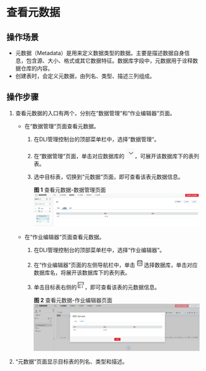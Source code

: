 # 查看元数据<a name="dli_01_0008"></a>

## 操作场景<a name="section35142993104733"></a>

-   元数据（Metadata）是用来定义数据类型的数据。主要是描述数据自身信息，包含源、大小、格式或其它数据特征。数据库字段中，元数据用于诠释数据仓库的内容。
-   创建表时，会定义元数据，由列名、类型、描述三列组成。

## 操作步骤<a name="section38089543314"></a>

1.  查看元数据的入口有两个，分别在“数据管理“和“作业编辑器“页面。
    -   在“数据管理“页面查看元数据。
        1.  在DLI管理控制台的顶部菜单栏中，选择“数据管理“。
        2.  在“数据管理“页面，单击对应数据库的 ![](figures/zh-cn_image_0093946980.png)，可展开该数据库下的表列表。
        3.  选中目标表，切换到“元数据“页面，即可查看该表元数据信息。

            **图 1**  查看元数据-数据管理页面<a name="fig691415814593"></a>  
            ![](figures/查看元数据-数据管理页面.png "查看元数据-数据管理页面")


    -   在“作业编辑器“页面查看元数据。
        1.  在DLI管理控制台的顶部菜单栏中，选择“作业编辑器“。
        2.  在“作业编辑器“页面的左侧导航栏中，单击![](figures/zh-cn_image_0123086157.png)选择数据库，单击对应数据库名，将展开该数据库下的表列表。
        3.  单击目标表右侧的![](figures/zh-cn_image_0093946923.png)，即可查看该表的元数据信息。

            **图 2**  查看元数据-作业编辑器页面<a name="fig56679924151439"></a>  
            ![](figures/查看元数据-作业编辑器页面.jpg "查看元数据-作业编辑器页面")



2.  “元数据“页面显示目标表的列名、类型和描述。

